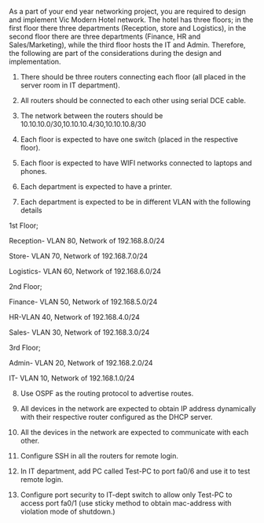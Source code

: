 As a part of your end year networking project, you are required to design and implement Vic Modern Hotel network. The hotel has three floors; in the first floor there three departments (Reception, store and Logistics), in the second floor there are three departments (Finance, HR and Sales/Marketing), while the third floor hosts the IT and Admin. Therefore, the following are part of the considerations during the design and implementation.

1. There should be three routers connecting each floor (all placed in the server room in IT department).

2. All routers should be connected to each other using serial DCE cable.

3. The network between the routers should be 10.10.10.0/30,10.10.10.4/30,10.10.10.8/30

4. Each floor is expected to have one switch (placed in the respective floor).

5. Each floor is expected to have WIFI networks connected to laptops and phones.

6. Each department is expected to have a printer.

7. Each department is expected to be in different VLAN with the following details



1st Floor;

Reception- VLAN 80, Network of 192.168.8.0/24

Store- VLAN 70, Network of 192.168.7.0/24

Logistics- VLAN 60, Network of 192.168.6.0/24



2nd Floor;

Finance- VLAN 50, Network of 192.168.5.0/24

HR-VLAN 40, Network of 192.168.4.0/24

Sales- VLAN 30, Network of 192.168.3.0/24



3rd Floor;

Admin- VLAN 20, Network of 192.168.2.0/24

IT- VLAN 10, Network of 192.168.1.0/24

8. Use OSPF as the routing protocol to advertise routes.

9. All devices in the network are expected to obtain IP address dynamically with their respective router configured as the DHCP server.

10. All the devices in the network are expected to communicate with each other.

11. Configure SSH in all the routers for remote login.

12. In IT department, add PC called Test-PC to port fa0/6 and use it to test remote login.

13. Configure port security to IT-dept switch to allow only Test-PC to access port fa0/1 (use sticky method to obtain mac-address with violation mode of shutdown.)
